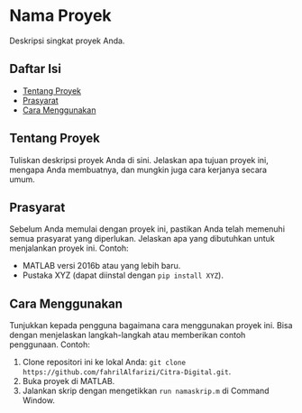 # Nama Proyek

Deskripsi singkat proyek Anda.

## Daftar Isi

- [Tentang Proyek](#tentang-proyek)
- [Prasyarat](#prasyarat)
- [Cara Menggunakan](#cara-menggunakan)

## Tentang Proyek

Tuliskan deskripsi proyek Anda di sini. Jelaskan apa tujuan proyek ini, mengapa Anda membuatnya, dan mungkin juga cara kerjanya secara umum.

## Prasyarat

Sebelum Anda memulai dengan proyek ini, pastikan Anda telah memenuhi semua prasyarat yang diperlukan. Jelaskan apa yang dibutuhkan untuk menjalankan proyek ini. Contoh:

- MATLAB versi 2016b atau yang lebih baru.
- Pustaka XYZ (dapat diinstal dengan `pip install XYZ`).

## Cara Menggunakan

Tunjukkan kepada pengguna bagaimana cara menggunakan proyek ini. Bisa dengan menjelaskan langkah-langkah atau memberikan contoh penggunaan. Contoh:

1. Clone repositori ini ke lokal Anda: `git clone https://github.com/fahrilAlfarizi/Citra-Digital.git`.
2. Buka proyek di MATLAB.
3. Jalankan skrip dengan mengetikkan `run namaskrip.m` di Command Window.


